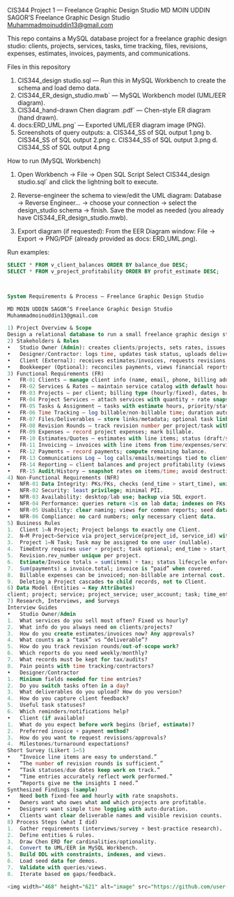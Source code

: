 CIS344 Project 1 — Freelance Graphic Design Studio
MD MOIN UDDIN SAGOR’S Freelance Graphic Design Studio
Muhammadmoinuddin13@gmail.com

This repo contains a MySQL database project for a freelance graphic design studio: clients, projects, services, tasks, time tracking, files, revisions, expenses, estimates, invoices, payments, and communications.


Files in this repository

1.	CIS344_design studio.sql — Run this in MySQL Workbench to create the schema and load demo data.
2.	CIS344_ER_design_studio.mwb` — MySQL Workbench model (UML/EER diagram).
3.	CIS344_hand-drawn Chen diagram .pdf` — Chen-style ER diagram (hand drawn).
4.	docs:ERD_UML.png` — Exported UML/EER diagram image (PNG).
5.	Screenshots of query outputs:
a.	CIS344_SS of SQL output 1.png
b.	CIS344_SS of SQL output 2.png
c.	CIS344_SS of SQL output 3.png
d.	CIS344_SS of SQL output 4.png



How to run (MySQL Workbench)

1.	Open Workbench → File → Open SQL Script
Select CIS344_design studio.sql` and click the lightning bolt to execute.
2.	Reverse-engineer the schema to view/edit the UML diagram:  Database → Reverse Engineer… → choose your connection → select the design_studio schema → finish. Save the model as needed (you already have CIS344_ER_design_studio.mwb).

3. Export diagram (if requested): From the EER Diagram window: File → Export → PNG/PDF (already provided as docs: ERD_UML.png).



Run examples:
```sql
SELECT * FROM v_client_balances ORDER BY balance_due DESC;
SELECT * FROM v_project_profitability ORDER BY profit_estimate DESC;



System Requirements & Process — Freelance Graphic Design Studio

MD MOIN UDDIN SAGOR’S Freelance Graphic Design Studio
Muhammadmoinuddin13@gmail.com

1) Project Overview & Scope
Design a relational database to run a small freelance graphic design studio: manage clients, projects, services, tasks, time tracking, files, revisions, expenses, estimates, invoices, payments, and communications. Support quoting, billing (fixed/hourly), tracking deliverables/revisions, and reporting on balances and profitability.
2) Stakeholders & Roles
•	Studio Owner (Admin): creates clients/projects, sets rates, issues invoices, records payments, runs reports.
•	Designer/Contractor: logs time, updates task status, uploads deliverables.
•	Client (External): receives estimates/invoices, requests revisions, provides feedback.
•	Bookkeeper (Optional): reconciles payments, views financial reports.
3) Functional Requirements (FR)
•	FR-01 Clients — manage client info (name, email, phone, billing address).
•	FR-02 Services & Rates — maintain service catalog with default hourly rates.
•	FR-03 Projects — per client; billing type (hourly/fixed), dates, budget.
•	FR-04 Project Services — attach services with quantity + rate snapshot.
•	FR-05 Tasks & Assignment — tasks with estimate hours, priority/status, assigned user.
•	FR-06 Time Tracking — log billable/non-billable time; duration auto-calculated.
•	FR-07 Files/Deliverables — store links/metadata; optional task link; version.
•	FR-08 Revision Rounds — track revision number per project/task with notes.
•	FR-09 Expenses — record project expenses; mark billable.
•	FR-10 Estimates/Quotes — estimates with line items; status (draft/sent/accepted/rejected).
•	FR-11 Invoicing — invoices with line items from time/expenses/services; status (draft/sent/paid/void).
•	FR-12 Payments — record payments; compute remaining balance.
•	FR-13 Communications Log — log calls/emails/meetings tied to client/project/user.
•	FR-14 Reporting — client balances and project profitability (views provided).
•	FR-15 Audit/History — snapshot rates on items/time; avoid destructive cascades that lose history.
4) Non-Functional Requirements (NFR)
•	NFR-01 Data Integrity: PKs/FKs, checks (end_time > start_time), unique constraints (revision per project).
•	NFR-02 Security: least privilege; minimal PII.
•	NFR-03 Availability: desktop/lab use; backup via SQL export.
•	NFR-04 Performance: queries return <1s on lab data; indexes on FKs.
•	NFR-05 Usability: clear naming; views for common reports; seed data for demo.
•	NFR-06 Compliance: no card numbers; only necessary client data.
5) Business Rules
1.	Client 1—N Project; Project belongs to exactly one Client.
2.	N—M Project–Service via project_service(project_id, service_id) with rate snapshot.
3.	Project 1—N Task; Task may be assigned to one user (nullable).
4.	TimeEntry requires user + project; task optional; end_time > start_time.
5.	Revision.rev_number unique per project.
6.	Estimate/Invoice totals = sum(items) + tax; status lifecycle enforced.
7.	Sum(payments) ≤ invoice.total; invoice is “paid” when covered.
8.	Billable expenses can be invoiced; non-billable are internal cost.
9.	Deleting a Project cascades to child records, not to Client.
6) Data Model (Entities → Key Attributes)
client; project; service; project_service; user_account; task; time_entry; file_asset; revision; expense; estimate + estimate_line_item; invoice + invoice_line_item; payment; communication_log. (Matches your SQL.)
7) Research, Interviews, and Surveys
Interview Guides
•	Studio Owner/Admin
1.	What services do you sell most often? Fixed vs hourly?
2.	What info do you always need on clients/projects?
3.	How do you create estimates/invoices now? Any approvals?
4.	What counts as a “task” vs “deliverable”?
5.	How do you track revision rounds/out-of-scope work?
6.	Which reports do you need weekly/monthly?
7.	What records must be kept for tax/audits?
8.	Pain points with time tracking/contractors?
•	Designer/Contractor
1.	Minimum fields needed for time entries?
2.	Do you switch tasks often in a day?
3.	What deliverables do you upload? How do you version?
4.	How do you capture client feedback?
5.	Useful task statuses?
6.	Which reminders/notifications help?
•	Client (if available)
1.	What do you expect before work begins (brief, estimate)?
2.	Preferred invoice + payment method?
3.	How do you want to request revisions/approvals?
4.	Milestones/turnaround expectations?
Short Survey (Likert 1–5)
•	“Invoice line items are easy to understand.”
•	“The number of revision rounds is sufficient.”
•	“Task statuses/due dates keep work on track.”
•	“Time entries accurately reflect work performed.”
•	“Reports give me the insights I need.”
Synthesized Findings (sample)
•	Need both fixed-fee and hourly with rate snapshots.
•	Owners want who owes what and which projects are profitable.
•	Designers want simple time logging with auto-duration.
•	Clients want clear deliverable names and visible revision counts.
8) Process Steps (what I did)
1.	Gather requirements (interviews/survey + best-practice research).
2.	Define entities & rules.
3.	Draw Chen ERD for cardinalities/optionality.
4.	Convert to UML/EER in MySQL Workbench.
5.	Build DDL with constraints, indexes, and views.
6.	Load seed data for demos.
7.	Validate with queries/views.
8.	Iterate based on gaps/feedback.

<img width="468" height="621" alt="image" src="https://github.com/user-attachments/assets/c16fabe1-7c91-4dfc-a7f6-c30ae47d0555" />
